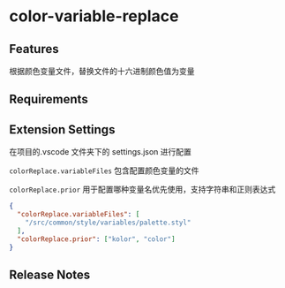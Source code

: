 # color-variable-replace

## Features

根据颜色变量文件，替换文件的十六进制颜色值为变量

## Requirements

## Extension Settings
在项目的.vscode 文件夹下的 settings.json 进行配置

`colorReplace.variableFiles` 包含配置颜色变量的文件

`colorReplace.prior` 用于配置哪种变量名优先使用，支持字符串和正则表达式
```json
{
  "colorReplace.variableFiles": [
    "/src/common/style/variables/palette.styl"
  ],
  "colorReplace.prior": ["kolor", "color"]
}
```

## Release Notes
